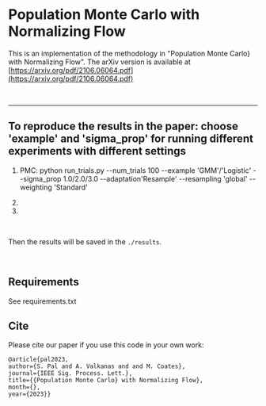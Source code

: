 # Population Monte Carlo with Normalizing Flow

This is an implementation of the methodology in "Population Monte Carlo} with Normalizing Flow". The arXiv version is available at [https://arxiv.org/pdf/2106.06064.pdf](https://arxiv.org/pdf/2106.06064.pdf)

&nbsp;
&nbsp;
&nbsp;

---
## To reproduce the results in the paper: choose 'example' and 'sigma_prop' for running different experiments with different settings 

1. PMC: python run_trials.py --num_trials 100 --example 'GMM'/'Logistic' --sigma_prop 1.0/2.0/3.0 --adaptation'Resample' --resampling 'global' --weighting 'Standard'

2. 
3. 

&nbsp;

Then the results will be saved in the ```./results```.


&nbsp;
&nbsp;
&nbsp;


## Requirements
See requirements.txt

## Cite

Please cite our paper if you use this code in your own work:

```
@article{pal2023, 
author={S. Pal and A. Valkanas and and M. Coates}, 
journal={IEEE Sig. Process. Lett.}, 
title={{Population Monte Carlo} with Normalizing Flow},
month={},
year={2023}}
```
